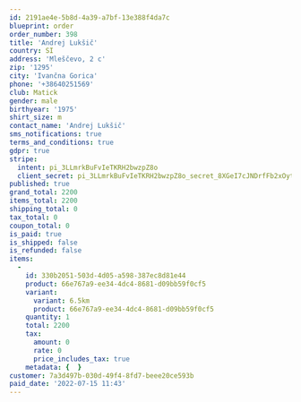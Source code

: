```yaml
---
id: 2191ae4e-5b8d-4a39-a7bf-13e388f4da7c
blueprint: order
order_number: 398
title: 'Andrej Lukšič'
country: SI
address: 'Mleščevo, 2 c'
zip: '1295'
city: 'Ivančna Gorica'
phone: '+38640251569'
club: Matick
gender: male
birthyear: '1975'
shirt_size: m
contact_name: 'Andrej Lukšič'
sms_notifications: true
terms_and_conditions: true
gdpr: true
stripe:
  intent: pi_3LLmrkBuFvIeTKRH2bwzpZ8o
  client_secret: pi_3LLmrkBuFvIeTKRH2bwzpZ8o_secret_8XGeI7cJNDrfFb2xOytpAz0U7
published: true
grand_total: 2200
items_total: 2200
shipping_total: 0
tax_total: 0
coupon_total: 0
is_paid: true
is_shipped: false
is_refunded: false
items:
  -
    id: 330b2051-503d-4d05-a598-387ec8d81e44
    product: 66e767a9-ee34-4dc4-8681-d09bb59f0cf5
    variant:
      variant: 6.5km
      product: 66e767a9-ee34-4dc4-8681-d09bb59f0cf5
    quantity: 1
    total: 2200
    tax:
      amount: 0
      rate: 0
      price_includes_tax: true
    metadata: {  }
customer: 7a3d497b-030d-49f4-8fd7-beee20ce593b
paid_date: '2022-07-15 11:43'
---
```

